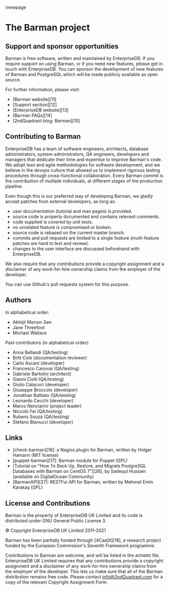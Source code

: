 \newpage

# The Barman project

## Support and sponsor opportunities

Barman is free software, written and maintained by EnterpriseDB. If you
require support on using Barman, or if you need new features, please
get in touch with EnterpriseDB. You can sponsor the development of new
features of Barman and PostgreSQL which will be made publicly
available as open source.

For further information, please visit:

- [Barman website][11]
- [Support section][12]
- [EnterpriseDB website][13]
- [Barman FAQs][14]
- [2ndQuadrant blog: Barman][15]

## Contributing to Barman

EnterpriseDB has a team of software engineers, architects, database
administrators, system administrators, QA engineers, developers and
managers that dedicate their time and expertise to improve Barman's code.
We adopt lean and agile methodologies for software development, and
we believe in the _devops_ culture that allowed us to implement rigorous
testing procedures through cross-functional collaboration.
Every Barman commit is the contribution of multiple individuals, at different
stages of the production pipeline.

Even though this is our preferred way of developing Barman, we gladly
accept patches from external developers, as long as:

- user documentation (tutorial and man pages) is provided.
- source code is properly documented and contains relevant comments.
- code supplied is covered by unit tests.
- no unrelated feature is compromised or broken.
- source code is rebased on the current master branch.
- commits and pull requests are limited to a single feature (multi-feature
patches are hard to test and review).
- changes to the user interface are discussed beforehand with EnterpriseDB.

We also require that any contributions provide a copyright assignment
and a disclaimer of any work-for-hire ownership claims from the employer
of the developer.

You can use Github's pull requests system for this purpose.

## Authors

In alphabetical order:

* Abhijit Menon-Sen
* Jane Threefoot
* Michael Wallace

Past contributors (in alphabetical order):

* Anna Bellandi (QA/testing)
* Britt Cole (documentation reviewer)
* Carlo Ascani (developer)
* Francesco Canovai (QA/testing)
* Gabriele Bartolini (architect)
* Gianni Ciolli (QA/testing)
* Giulio Calacoci (developer)
* Giuseppe Broccolo (developer)
* Jonathan Battiato (QA/testing)
* Leonardo Cecchi (developer)
* Marco Nenciarini (project leader)
* Niccolò Fei (QA/testing)
* Rubens Souza (QA/testing)
* Stefano Bianucci (developer)

## Links

- [check-barman][16]: a Nagios plugin for Barman, written by Holger
  Hamann (MIT license)
- [puppet-barman][17]: Barman module for Puppet (GPL)
- [Tutorial on "How To Back Up, Restore, and Migrate PostgreSQL Databases with Barman on CentOS 7"][26], by Sadequl Hussain (available on DigitalOcean Community)
- [BarmanAPI][27]: RESTFul API for Barman, written by Mehmet Emin Karakaş (GPL)

## License and Contributions

Barman is the property of EnterpriseDB UK Limited and its code is
distributed under GNU General Public License 3.

© Copyright EnterpriseDB UK Limited 2011-2021

Barman has been partially funded through [4CaaSt][18], a research
project funded by the European Commission's Seventh Framework
programme.

Contributions to Barman are welcome, and will be listed in the
`AUTHORS` file. EnterpriseDB UK Limited requires that any contributions
provide a copyright assignment and a disclaimer of any work-for-hire
ownership claims from the employer of the developer. This lets us make
sure that all of the Barman distribution remains free code. Please
contact info@2ndQuadrant.com for a copy of the relevant Copyright
Assignment Form.
